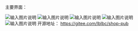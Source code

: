 主要界面：

![输入图片说明](screenShots/1.png)
![输入图片说明](screenShots/2.png)
![输入图片说明](screenShots/3.png)
![输入图片说明](screenShots/4.png)
![输入图片说明](screenShots/5.png)
开源地址： 
https://gitee.com/lblbc/shop-pub

